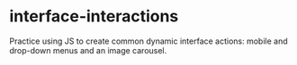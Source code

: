# interface-interactions
Practice using JS to create common dynamic interface actions: mobile and drop-down menus and an image carousel.
